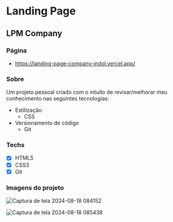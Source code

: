 # Landing Page 
## LPM Company

### Página
- https://landing-page-company-indol.vercel.app/

### Sobre
Um projeto pessoal criado com o intuito de revisar/melhorar meu conhecimento nas seguintes tecnologias:
- Estilização
  - CSS
- Versionamento de código
  - Git

### Techs
- [x] HTML5
- [x] CSS3
- [x] Git

### Imagens do projeto
![Captura de tela 2024-08-18 084152](https://github.com/user-attachments/assets/cf4c8b06-5c14-4453-a953-e6f308726b49)

![Captura de tela 2024-08-18 085438](https://github.com/user-attachments/assets/f6b5623b-3f72-431b-971a-2c068d92dcab)

